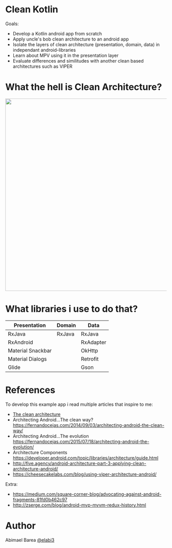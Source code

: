 # Clean Kotlin

Goals:

  - Develop a Kotlin android app from scratch
  - Apply uncle's bob clean architecture to an android app
  - Isolate the layers of clean architecture (presentation, domain, data) in independant android-libraries
  - Learn about MPV using it in the presentation layer
  - Evaluate differences and similitudes with another clean based architectures such as VIPER 

# What the hell is Clean Architecture?

<p align="center">
<img src="https://github.com/elabi3/CleanArchitecture/blob/master/architecture-layers.png" height="600">
</p>

# What libraries i use to do that?

<center>

| Presentation |     Domain   |     Data     |
| ------------ | ------------ | ------------ |
| RxJava | RxJava | RxJava |
| RxAndroid | | RxAdapter |
| Material Snackbar | | OkHttp |
| Material Dialogs | | Retrofit |
| Glide | | Gson |

</center>
      
# References

To develop this example app i read multiple articles that inspire to me:

  - [The clean architecture](https://8thlight.com/blog/uncle-bob/2012/08/13/the-clean-architecture.html)
  - Architecting Android...The clean way? https://fernandocejas.com/2014/09/03/architecting-android-the-clean-way/
  - Architecting Android...The evolution https://fernandocejas.com/2015/07/18/architecting-android-the-evolution/
  - Architecture Components https://developer.android.com/topic/libraries/architecture/guide.html 
  - http://five.agency/android-architecture-part-3-applying-clean-architecture-android/
  - https://cheesecakelabs.com/blog/using-viper-architecture-android/
  
Extra:

  - https://medium.com/square-corner-blog/advocating-against-android-fragments-81fd0b462c97
  - http://zserge.com/blog/android-mvp-mvvm-redux-history.html
  
# Author

Abimael Barea [@elabi3](https://github.com/elabi3)
